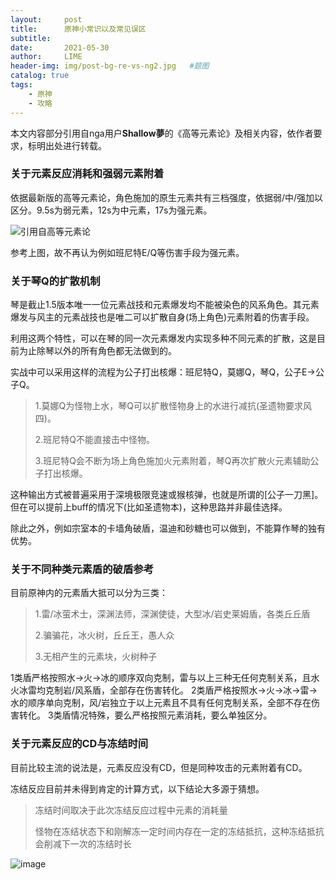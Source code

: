 ```yaml
---
layout:     post
title:      原神小常识以及常见误区
subtitle:   
date:       2021-05-30
author:     LIME
header-img: img/post-bg-re-vs-ng2.jpg   #题图
catalog: true
tags:
    - 原神 
    - 攻略
---
```


本文内容部分引用自nga用户<strong>Shallow夢</strong>的《高等元素论》及相关内容，依作者要求，标明出处进行转载。

### 关于元素反应消耗和强弱元素附着

依据最新版的高等元素论，角色施加的原生元素共有三档强度，依据弱/中/强加以区分。9.5s为弱元素，12s为中元素，17s为强元素。

![引用自高等元素论](https://user-images.githubusercontent.com/66418754/120084779-a3adb680-c105-11eb-809b-c75eb085b25b.png)

参考上图，故不再认为例如班尼特E/Q等伤害手段为强元素。

### 关于琴Q的扩散机制

琴是截止1.5版本唯一一位元素战技和元素爆发均不能被染色的风系角色。其元素爆发与风主的元素战技也是唯二可以扩散自身(场上角色)元素附着的伤害手段。

利用这两个特性，可以在琴的同一次元素爆发内实现多种不同元素的扩散，这是目前为止除琴以外的所有角色都无法做到的。

实战中可以采用这样的流程为公子打出核爆：班尼特Q，莫娜Q，琴Q，公子E→公子Q。

> 1.莫娜Q为怪物上水，琴Q可以扩散怪物身上的水进行减抗(圣遗物要求风四)。
> 
> 2.班尼特Q不能直接击中怪物。
> 
> 3.班尼特Q会不断为场上角色施加火元素附着，琴Q再次扩散火元素辅助公子打出核爆。      

这种输出方式被普遍采用于深境极限竞速或猴核弹，也就是所谓的[公子一刀黑]。但在可以提前上buff的情况下(比如圣遗物本)，这种思路并非最佳选择。      

除此之外，例如宗室本的卡墙角破盾，温迪和砂糖也可以做到，不能算作琴的独有优势。

### 关于不同种类元素盾的破盾参考

目前原神内的元素盾大抵可以分为三类：

>1.雷/冰萤术士，深渊法师，深渊使徒，大型冰/岩史莱姆盾，各类丘丘盾
>
>2.骗骗花，冰火树，丘丘王，愚人众
>
>3.无相产生的元素块，火树种子

1类盾严格按照水→火→冰的顺序双向克制，雷与以上三种无任何克制关系，且水火冰雷均克制岩/风系盾，全部存在伤害转化。
2类盾严格按照水→火→冰→雷→水的顺序单向克制，风/岩独立于以上元素且不具有任何克制关系，全部不存在伤害转化。
3类盾情况特殊，要么严格按照元素消耗，要么单独区分。

### 关于元素反应的CD与冻结时间

目前比较主流的说法是，元素反应没有CD，但是同种攻击的元素附着有CD。

冻结反应目前并未得到肯定的计算方式，以下结论大多源于猜想。

>冻结时间取决于此次冻结反应过程中元素的消耗量
>
>怪物在冻结状态下和刚解冻一定时间内存在一定的冻结抵抗，这种冻结抵抗会削减下一次的冻结时长

![image](https://user-images.githubusercontent.com/66418754/120086773-7a485700-c114-11eb-9c58-611a62d5a597.png)
